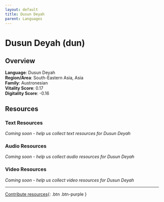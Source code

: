 ```yaml
---
layout: default
title: Dusun Deyah
parent: Languages
---
```


# Dusun Deyah (dun)

## Overview

**Language**: Dusun Deyah  
**Region/Area**: South-Eastern Asia, Asia  
**Family**: Austronesian  
**Vitality Score**: 0.17  
**Digitality Score**: -0.16  

## Resources

### Text Resources
*Coming soon - help us collect text resources for Dusun Deyah*

### Audio Resources
*Coming soon - help us collect audio resources for Dusun Deyah*

### Video Resources
*Coming soon - help us collect video resources for Dusun Deyah*

---

[Contribute resources](https://fairtrain.github.io/){: .btn .btn-purple }
